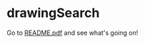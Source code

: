 # drawingSearch

Go to [README.pdf](https://github.com/BenTsai85/drawingSearch/blob/master/README.pdf) and see what's going on!
